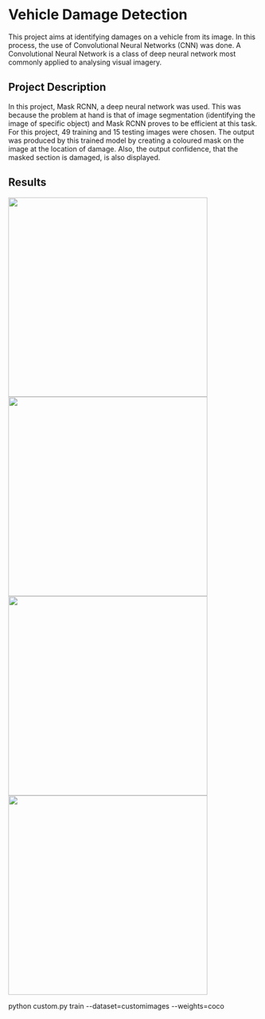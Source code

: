 # Vehicle Damage Detection

This project aims at identifying damages on a vehicle from its image. In this process, the use of Convolutional Neural Networks (CNN) was done. A Convolutional Neural Network is a class of deep neural network most commonly applied to analysing visual imagery.

## Project Description

In this project, Mask RCNN, a deep neural network was used. This was because the problem at hand is that of image segmentation (identifying the image of specific object) and Mask RCNN proves to be efficient at this task. For this project, 49 training and 15 testing images were chosen. The output was produced by this trained model by creating a coloured mask on the image at the location of damage. Also, the output confidence, that the masked section is damaged, is also displayed.

## Results

<img src="/output_images/image1.png" width=400> <img src="/output_images/image2.png" width=400>
<img src="/output_images/image3.png" width=400> <img src="/output_images/image4.png" width=400>


 python custom.py train --dataset=customimages --weights=coco